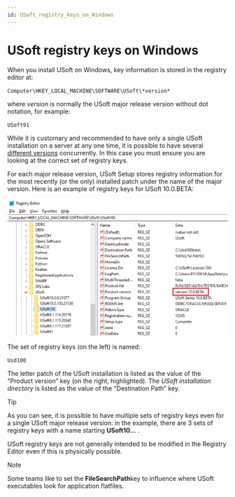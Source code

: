```yaml
---
id: USoft_registry_keys_on_Windows
---
```


# USoft registry keys on Windows

When you install USoft on Windows, key information is stored in the registry editor at:

```
Computer\HKEY_LOCAL_MACHINE\SOFTWARE\USoft\*version*
```

where *version* is normally the USoft major release version without dot notation, for example:

```
USoft91
```

While it is customary and recommended to have only a single USoft installation on a server at any one time, it is possible to have several [different versions](/docs/USoft_for_administrators/Understanding_USoft/Versioning_of_USoft_Developer.md) concurrently. In this case you must ensure you are looking at the correct set of registry keys.

For each major release version, USoft Setup stores registry information for the most recently (or the only) installed patch under the name of the major version. Here is an example of registry keys for USoft 10.0.BETA:

![](./assets/65332bc2-1542-495a-85d5-94c0fbe2755f.png)

The set of registry keys (on the left) is named:

```
Usd100
```

The letter patch of the USoft installation is listed as the value of the "Product version” key (on the right, highlighted). The *USoft installation directory* is listed as the value of the "Destination Path” key.

> [!TIP]
> As you can see, it is possible to have multiple sets of registry keys even for a single USoft major release version: in the example, there are 3 sets of registry keys with a name starting **USoft10…** .

USoft registry keys are not generally intended to be modified in the Registry Editor even if this is physically possible.

> [!NOTE]
> Some teams like to set the **FileSearchPath**key to influence where USoft executables look for application flatfiles.